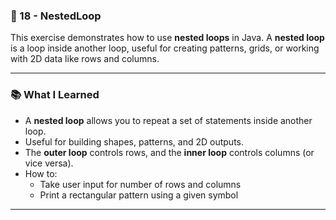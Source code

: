 ### 📁 18 - NestedLoop

This exercise demonstrates how to use **nested loops** in Java. A **nested loop** is a loop inside another loop, useful for creating patterns, grids, or working with 2D data like rows and columns.

---

### 📚 What I Learned

- A **nested loop** allows you to repeat a set of statements inside another loop.
- Useful for building shapes, patterns, and 2D outputs.
- The **outer loop** controls rows, and the **inner loop** controls columns (or vice versa).
- How to:
  - Take user input for number of rows and columns
  - Print a rectangular pattern using a given symbol

--- 

